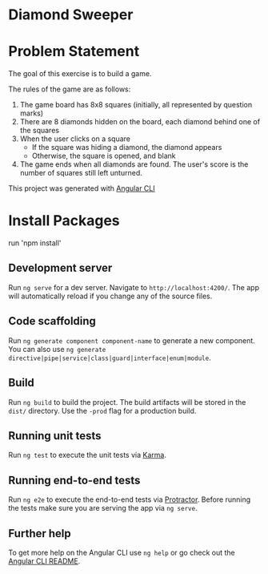 # Diamond Sweeper
# Problem Statement

The goal of this exercise is to build a game.

The rules of the game are as follows:

1. The game board has 8x8 squares (initially, all represented by question marks)
2. There are 8 diamonds hidden on the board, each diamond behind one of the squares
3. When the user clicks on a square
    -   If the square was hiding a diamond, the diamond appears
    -   Otherwise, the square is opened, and blank
4. The game ends when all diamonds are found. The user's score is the number of squares still left unturned.

This project was generated with [Angular CLI](https://cli.angular.io/)

# Install Packages 

run 'npm install' 

## Development server

Run `ng serve` for a dev server. Navigate to `http://localhost:4200/`. The app will automatically reload if you change any of the source files.

## Code scaffolding

Run `ng generate component component-name` to generate a new component. You can also use `ng generate directive|pipe|service|class|guard|interface|enum|module`.

## Build

Run `ng build` to build the project. The build artifacts will be stored in the `dist/` directory. Use the `-prod` flag for a production build.

## Running unit tests

Run `ng test` to execute the unit tests via [Karma](https://karma-runner.github.io).

## Running end-to-end tests

Run `ng e2e` to execute the end-to-end tests via [Protractor](http://www.protractortest.org/).
Before running the tests make sure you are serving the app via `ng serve`.

## Further help

To get more help on the Angular CLI use `ng help` or go check out the [Angular CLI README](https://github.com/angular/angular-cli/blob/master/README.md).
